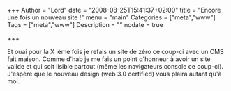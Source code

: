 +++
Author = "Lord"
date = "2008-08-25T15:41:37+02:00"
title = "Encore une fois un nouveau site !"
menu = "main"
Categories = ["meta","www"]
Tags = ["meta","www"]
Description = ""
nodate = true

+++

Et ouai pour la X ième fois je refais un site de zéro ce coup-ci avec un CMS fait maison. Comme d'hab je me fais un point d'honneur à avoir un site valide et qui soit lisible partout (même les navigateurs console ce coup-ci). J'espère que le nouveau design (web 3.0 certified) vous plaira autant qu'à moi.

